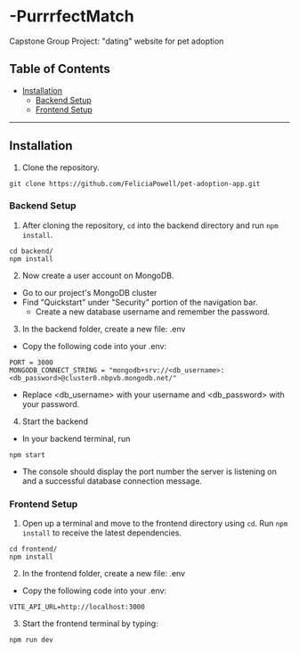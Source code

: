 # -PurrrfectMatch

Capstone Group Project: "dating" website for pet adoption

## Table of Contents

- [Installation](#installation)
  - [Backend Setup](#backend-setup)
  - [Frontend Setup](#frontend-setup)

---

## Installation

1. Clone the repository.

```
git clone https://github.com/FeliciaPowell/pet-adoption-app.git
```

### Backend Setup

1. After cloning the repository, `cd` into the backend directory and run `npm install`.

```
cd backend/
npm install
```

2. Now create a user account on MongoDB.

- Go to our project's MongoDB cluster
- Find "Quickstart" under "Security" portion of the navigation bar.
  - Create a new database username and remember the password.

3. In the backend folder, create a new file: .env

- Copy the following code into your .env:

```
PORT = 3000
MONGODB_CONNECT_STRING = "mongodb+srv://<db_username>:<db_password>@cluster0.nbpvb.mongodb.net/"
```

- Replace <db_username> with your username and <db_password> with your password.

4. Start the backend

- In your backend terminal, run

```
npm start
```

- The console should display the port number the server is listening on and a successful database connection message.

### Frontend Setup

1. Open up a terminal and move to the frontend directory using `cd`. Run `npm install` to receive the latest dependencies.

```
cd frontend/
npm install
```

2. In the frontend folder, create a new file: .env

- Copy the following code into your .env:

```
VITE_API_URL=http://localhost:3000
```

3. Start the frontend terminal by typing:

```
npm run dev
```
